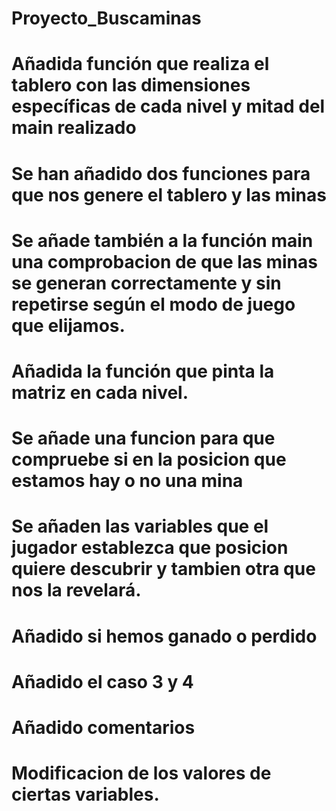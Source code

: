 # Proyecto_Buscaminas
# Añadida función que realiza el tablero con las dimensiones específicas de cada nivel y mitad del main realizado
# Se han añadido dos funciones para que nos genere el tablero y las minas
# Se añade también a la función main una comprobacion de que las minas se generan correctamente y sin repetirse según el modo de juego que elijamos.
# Añadida la función que pinta la matriz en cada nivel.
# Se añade una funcion para que compruebe si en la posicion que estamos hay o no una mina
# Se añaden las variables que el jugador establezca que posicion quiere descubrir y tambien otra que nos la revelará.
# Añadido si hemos ganado o perdido 
# Añadido el caso 3 y 4
# Añadido comentarios
# Modificacion de los valores de ciertas variables.
